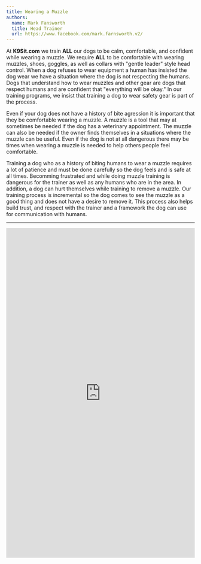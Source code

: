 ```yaml
---
title: Wearing a Muzzle
authors:
  name: Mark Fansworth
  title: Head Trainer
  url: https://www.facebook.com/mark.farnsworth.v2/
---
```

At **K9Sit.com** we train **ALL** our dogs to be calm, comfortable, and
confident while wearing a muzzle. We require **ALL** to be comfortable with
wearing muzzles, shoes, goggles, as well as collars with "gentle leader" style
head control. When a dog refuses to wear equipment a human has insisted the dog
wear we have a situation where the dog is not respecting the humans. Dogs that
understand how to wear muzzles and other gear are dogs that respect humans and
are confident that "everything will be okay." In our training programs, we
insist that training a dog to wear safety gear is part of the process.

Even if your dog does not have a history of bite agression it is important that
they be comfortable wearing a muzzle. A muzzle is a tool that may at sometimes
be needed if the dog has a veterinary appointment. The muzzle can also be
needed if the owner finds themselves in a situations where the muzzle can be
useful. Even if the dog is not at all dangerous there may be times when wearing
a muzzle is needed to help others people feel comfortable.

Training a dog who as a history of biting humans to wear a muzzle requires a
lot of patience and must be done carefully so the dog feels and is safe at all
times. Becomming frustrated and while doing muzzle training is dangerous for
the trainer as well as any humans who are in the area. In addition, a dog can
hurt themselves while training to remove a muzzle. Our training process is
incremental so the dog comes to see the muzzle as a good thing and does not
have a desire to remove it. This process also helps build trust, and respect
with the trainer and a framework the dog can use for communication with humans.

<hr/>

<iframe
allowfullscreen
frameborder="0"
height="881"
src="https://www.youtube.com/embed/TT3wrIgt4DE?rel=0"
title="Calm with muzzle"
width="100%"
/>

<hr/>

<iframe
allowfullscreen
frameborder="0"
height="881"
src="https://www.youtube.com/embed/yPoxG-4ue7M?rel=0"
title="Calm with muzzle"
width="100%"
/>
